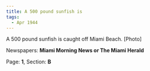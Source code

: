 ```yaml
---  
title: A 500 pound sunfish is  
tags:  
  - Apr 1944  
---  
```

  
A 500 pound sunfish is caught off Miami Beach. [Photo]  
  
Newspapers: **Miami Morning News or The Miami Herald**  
  
Page: **1**, Section: **B** 

